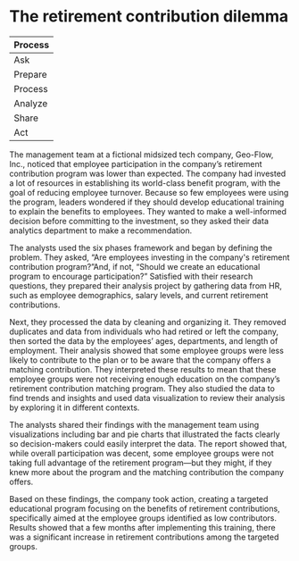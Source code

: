 # The retirement contribution dilemma

|Process|
|---|
|Ask|
|Prepare|
|Process|
|Analyze|
|Share|
|Act|

The management team at a fictional midsized tech company, Geo-Flow, Inc., noticed that employee participation in the company’s retirement contribution program was lower than expected. The company had invested a lot of resources in establishing its world-class benefit program, with the goal of reducing employee turnover. Because so few employees were using the program, leaders wondered if they should develop educational training to explain the benefits to employees. They wanted to make a well-informed decision before committing to the investment, so they asked their data analytics department to make a recommendation. 

The analysts used the six phases framework and began by defining the problem. They asked, “Are employees investing in the company's retirement contribution program?”And, if not, “Should we create an educational program to encourage participation?” Satisfied with their research questions, they prepared their analysis project by gathering data from HR, such as employee demographics, salary levels, and current retirement contributions.

Next, they processed the data by cleaning and organizing it. They removed duplicates and data from individuals who had retired or left the company, then sorted the data by the employees’ ages, departments, and length of employment. Their analysis showed that some employee groups were less likely to contribute to the plan or to be aware that the company offers a matching contribution. They interpreted these results to mean that these employee groups were not receiving enough education on the company’s retirement contribution matching program. They also studied the data to find trends and insights and used data visualization to review their analysis by exploring it in different contexts.

The analysts shared their findings with the management team using visualizations including bar and pie charts that illustrated the facts clearly so decision-makers could easily interpret the data. The report showed that, while overall participation was decent, some employee groups were not taking full advantage of the retirement program—but they might, if they knew more about the program and the matching contribution the company offers. 

Based on these findings, the company took action, creating a targeted educational program focusing on the benefits of retirement contributions, specifically aimed at the employee groups identified as low contributors. Results showed that a few months after implementing this training, there was a significant increase in retirement contributions among the targeted groups.
